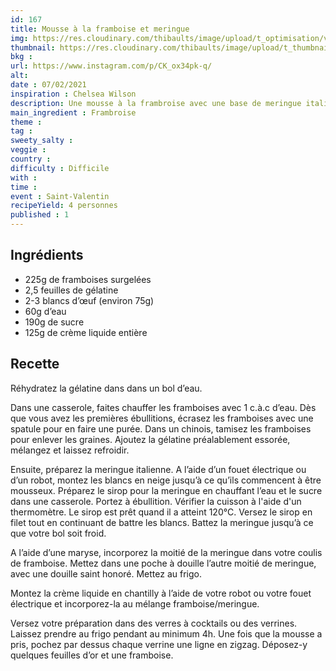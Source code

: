 ```yaml
---
id: 167
title: Mousse à la framboise et meringue
img: https://res.cloudinary.com/thibaults/image/upload/t_optimisation/v1612718398/Recipes/20210207_mousse_framboise_meringue.jpg
thumbnail: https://res.cloudinary.com/thibaults/image/upload/t_thumbnail_josie/v1612718398/Recipes/20210207_mousse_framboise_meringue.jpg
bkg : 
url: https://www.instagram.com/p/CK_ox34pk-q/
alt: 
date : 07/02/2021
inspiration : Chelsea Wilson
description: Une mousse à la frambroise avec une base de meringue italienne pour encore plus de gourmandise.
main_ingredient : Frambroise
theme : 
tag : 
sweety_salty : 
veggie : 
country :
difficulty : Difficile
with : 
time : 
event : Saint-Valentin
recipeYield: 4 personnes
published : 1
---
```


## Ingrédients
 - 225g de framboises surgelées
 - 2,5 feuilles de gélatine
 - 2-3 blancs d’œuf (environ 75g)
 - 60g d’eau
 - 190g de sucre
 - 125g de crème liquide entière

## Recette
Réhydratez la gélatine dans dans un bol d’eau.

Dans une casserole, faites chauffer les framboises avec 1 c.à.c d’eau. Dès que vous avez les premières ébullitions, écrasez les framboises avec une spatule pour en faire une purée. Dans un chinois, tamisez les framboises pour enlever les graines. Ajoutez la gélatine préalablement essorée, mélangez et laissez refroidir.

Ensuite, préparez la meringue italienne. A l’aide d’un fouet électrique ou d’un robot, montez les blancs en neige jusqu’à ce qu’ils commencent à être mousseux. Préparez le sirop pour la meringue en chauffant l’eau et le sucre dans une casserole. Portez à ébullition. Vérifier la cuisson à l'aide d'un thermomètre. Le sirop est prêt quand il a atteint 120°C. Versez le sirop en filet tout en continuant de battre les blancs. Battez la meringue jusqu’à ce que votre bol soit froid.

A l’aide d’une maryse, incorporez la moitié de la meringue dans votre coulis de framboise. Mettez dans une poche à douille l’autre moitié de meringue, avec une douille saint honoré. Mettez au frigo.

Montez la crème liquide en chantilly à l’aide de votre robot ou votre fouet électrique et incorporez-la au mélange framboise/meringue.

Versez votre préparation dans des verres à cocktails ou des verrines. Laissez prendre au frigo pendant au minimum 4h. Une fois que la mousse a pris, pochez par dessus chaque verrine une ligne en zigzag. Déposez-y quelques feuilles d’or et une framboise.